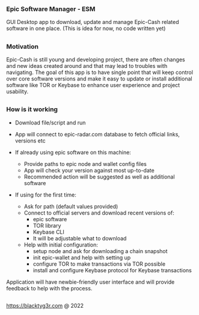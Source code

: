 ### Epic Software Manager - ESM

GUI Desktop app to download, update and manage Epic-Cash related software in one place.
(This is idea for now, no code written yet)
##

### Motivation

Epic-Cash is still young and developing project, there are often changes and new ideas created around and that may lead to troubles with navigating. The goal of this app is to have single point that will keep control over core software versions and make it easy to update or install additional software like TOR or Keybase to enhance user experience and project usability.
##

### How is it working

- Download file/script and run 
- App will connect to epic-radar.com database to fetch official links, versions etc

- If already using epic software on this machine:
    - Provide paths to epic node and wallet config files
    - App will check your version against most up-to-date 
    - Recommended action will be suggested as well as additional software

- If using for the first time:
    - Ask for path (default values provided)
    - Connect to official servers and download recent versions of:
       - epic software
       - TOR library
       - Keybase CLI
       - It will be adjustable what to download 
    - Help with initial configuration:
       - setup node and ask for downloading a chain snapshot
       - init epic-wallet and help with setting up
       - configure TOR to make transactions via TOR possible
       - install and configure Keybase protocol for Keybase transactions
  
Application will have newbie-friendly user interface and will provide feedback to help with the process.

##

https://blacktyg3r.com @ 2022

